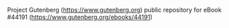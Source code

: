 Project Gutenberg (https://www.gutenberg.org) public repository for eBook #44191 (https://www.gutenberg.org/ebooks/44191)
